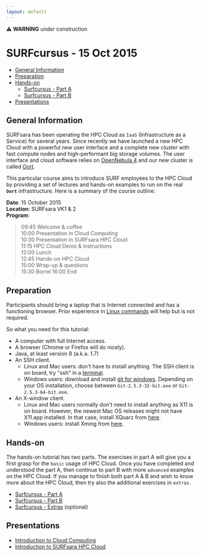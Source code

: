 ```yaml
---
layout: default
---
```


⚠ **WARNING** under construction

# SURFcursus - 15 Oct 2015

* [General Information](#general) <br>
* [Preparation](#preparation) <br>
* [Hands-on](#hands-on) <br>
  * [Surfcursus - Part A](surfcursus-part-A-2015-Oct-15)
  * [Surfcursus - Part B](surfcursus-part-B-2015-Oct-15)
* [Presentations](#presentations) <br>

## <a name="general"></a>General Information 

SURFsara has been operating the HPC Cloud as `IaaS` (Infrastructure as a Service) for several years. Since recently we have launched a new HPC Cloud with a powerful new user interface and a complete new cluster with fast compute nodes and high-performant big storage volumes. The user interface and cloud software relies on [OpenNebula 4](http://opennebula.org/) and our new cluster is called [Oort](https://en.wikipedia.org/wiki/Oort_cloud).

This particular course aims to introduce SURF employees to the HPC Cloud by providing a set of lectures and hands-on examples to run on the real **`Oort`** infrastructure. Here is a summary of the course outline:

**Date**: 15 October 2015  
**Location**: SURFsara VK1 & 2  
**Program**:  

>
>09:45 Welcome & coffee  
10:00 Presentation in Cloud Computing  
10:30 Presentation in SURFsara HPC Cloud  
11:15 HPC Cloud Demo & instructions  
12:00 Lunch  
12:45 Hands-on HPC Cloud   
15:00 Wrap-up & questions    
15:30 Borrel
16:00 End  

## <a name="preparation"></a>Preparation

Participants should bring a laptop that is Internet connected and has a functioning browser. Prior experience in [Linux commands](http://cli.learncodethehardway.org/book/) will help but is not required. 

So what you need for this tutorial:

* A computer with full Internet access.
* A browser (Chrome or Firefox will do nicely).
* Java, at least version 8 (a.k.a. 1.7)
* An SSH client.
  * Linux and Mac users: don't have to install anything. The SSH client is on board, try "ssh" in a [terminal](http://askubuntu.com/questions/38162/what-is-a-terminal-and-how-do-i-open-and-use-it).
  * Windows users: download and install [git for windows](https://git-for-windows.github.io/). Depending on your OS installation, choose between `Git-2.5.3-32-bit.exe` or `Git-2.5.3-64-bit.exe`.
* An X-window client.
  * Linux and Mac users normally don't need to install anything as X11 is on board. However, the newest Mac OS releases might not have X11.app installed. In that case, install XQuarz from [here](http://xquartz.macosforge.org/landing/).
  * Windows users: install Xming from [here](http://sourceforge.net/projects/xming/).
 
## <a name="hands-on"></a> Hands-on
The hands-on tutorial has two parts. The exercises in part A will give you a first grasp for the `basic` usage of HPC Cloud. Once you have completed and understood the part A, then continue to part B with more `advanced` examples on the HPC Cloud. If you manage to finish both part A & B and wish to know more about the HPC Cloud, then try also the additional exercises in `extras`.

  * [Surfcursus - Part A](surfcursus-part-A-2015-Oct-15)
  * [Surfcursus - Part B](surfcursus-part-B-2015-Oct-15)
  * [Surfcursus - Extras](surfcursus-extras-2015-Oct-15) (optional)

## <a name="presentations"></a> Presentations

* [Introduction to Cloud Computing](assets/cloud_intro_15102015.pdf)
* [Introduction to SURFsara HPC Cloud](assets/hpc_cloud_15102015.pdf)

